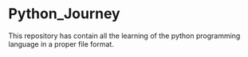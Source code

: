 # Python_Journey
This repository has contain all the learning of the python programming language in a proper file format.
